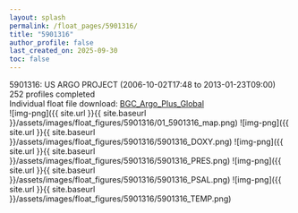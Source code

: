 ```yaml
---
layout: splash
permalink: /float_pages/5901316/
title: "5901316"
author_profile: false
last_created_on: 2025-09-30
toc: false
---
```

 
5901316: US ARGO PROJECT (2006-10-02T17:48 to 2013-01-23T09:00)\
252 profiles completed\
Individual float file download: [BGC_Argo_Plus_Global](https://ftp.soest.hawaii.edu/bgc_argo_plus/Individual_Floats/outliers_removed/5901316_Sprof_processed.nc)\
![img-png]({{ site.url }}{{ site.baseurl }}/assets/images/float_figures/5901316/01_5901316_map.png)
![img-png]({{ site.url }}{{ site.baseurl }}/assets/images/float_figures/5901316/5901316_DOXY.png)
![img-png]({{ site.url }}{{ site.baseurl }}/assets/images/float_figures/5901316/5901316_PRES.png)
![img-png]({{ site.url }}{{ site.baseurl }}/assets/images/float_figures/5901316/5901316_PSAL.png)
![img-png]({{ site.url }}{{ site.baseurl }}/assets/images/float_figures/5901316/5901316_TEMP.png)
